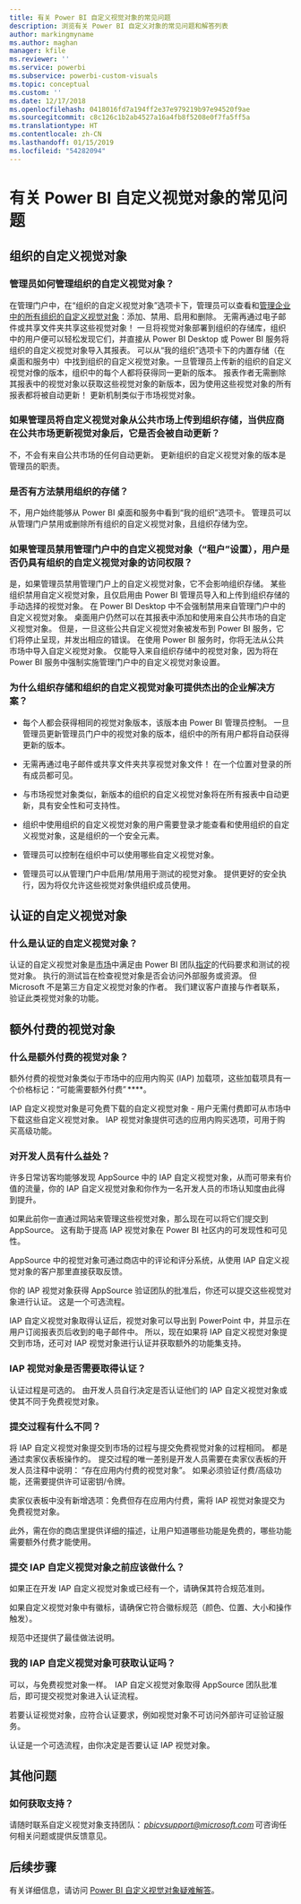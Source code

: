 ```yaml
---
title: 有关 Power BI 自定义视觉对象的常见问题
description: 浏览有关 Power BI 自定义对象的常见问题和解答列表
author: markingmyname
ms.author: maghan
manager: kfile
ms.reviewer: ''
ms.service: powerbi
ms.subservice: powerbi-custom-visuals
ms.topic: conceptual
ms.custom: ''
ms.date: 12/17/2018
ms.openlocfilehash: 0418016fd7a194ff2e37e979219b97e94520f9ae
ms.sourcegitcommit: c8c126c1b2ab4527a16a4fb8f5208e0f7fa5ff5a
ms.translationtype: HT
ms.contentlocale: zh-CN
ms.lasthandoff: 01/15/2019
ms.locfileid: "54282094"
---
```

# <a name="frequently-asked-questions-about-power-bi-custom-visuals"></a>有关 Power BI 自定义视觉对象的常见问题

## <a name="organizational-custom-visuals"></a>组织的自定义视觉对象

### <a name="how-can-the-admin-manage-the-organizational-custom-visuals"></a>管理员如何管理组织的自定义视觉对象？

在管理门户中，在“组织的自定义视觉对象”选项卡下，管理员可以查看和[管理企业中的所有组织的自定义视觉对象](https://docs.microsoft.com/power-bi/service-admin-portal#organization-visuals)：添加、禁用、启用和删除。
无需再通过电子邮件或共享文件夹共享这些视觉对象！ 一旦将视觉对象部署到组织的存储库，组织中的用户便可以轻松发现它们，并直接从 Power BI Desktop 或 Power BI 服务将组织的自定义视觉对象导入其报表。 可以从“我的组织”选项卡下的内置存储（在桌面和服务中）中找到组织的自定义视觉对象。一旦管理员上传新的组织的自定义视觉对像的版本，组织中的每个人都将获得同一更新的版本。 报表作者无需删除其报表中的视觉对象以获取这些视觉对象的新版本，因为使用这些视觉对象的所有报表都将被自动更新！ 更新机制类似于市场视觉对象。

### <a name="if-an-admin-uploads-a-custom-visual-from-the-public-marketplace-to-the-organization-store-is-it-automatically-updated-once-a-vendor-updates-the-visual-in-the-public-marketplace"></a>如果管理员将自定义视觉对象从公共市场上传到组织存储，当供应商在公共市场更新视觉对象后，它是否会被自动更新？

不，不会有来自公共市场的任何自动更新。
更新组织的自定义视觉对象的版本是管理员的职责。

### <a name="is-there-a-way-to-disable-the-organizational-store"></a>是否有方法禁用组织的存储？

不，用户始终能够从 Power BI 桌面和服务中看到“我的组织”选项卡。 管理员可以从管理门户禁用或删除所有组织的自定义视觉对象，且组织存储为空。
  
### <a name="if-the-administrator-disables-custom-visuals-from-the-admin-portal-tenant-settings-do-users-still-have-access-to-the-organizational-custom-visuals"></a>如果管理员禁用管理门户中的自定义视觉对象（“租户”设置），用户是否仍具有组织的自定义视觉对象的访问权限？

是，如果管理员禁用管理门户上的自定义视觉对象，它不会影响组织存储。 某些组织禁用自定义视觉对象，且仅启用由 Power BI 管理员导入和上传到组织存储的手动选择的视觉对象。 在 Power BI Desktop 中不会强制禁用来自管理门户中的自定义视觉对象。 桌面用户仍然可以在其报表中添加和使用来自公共市场的自定义视觉对象。 但是，一旦这些公共自定义视觉对象被发布到 Power BI 服务，它们将停止呈现，并发出相应的错误。 在使用 Power BI 服务时，你将无法从公共市场中导入自定义视觉对象。 仅能导入来自组织存储中的视觉对象，因为将在 Power BI 服务中强制实施管理门户中的自定义视觉对象设置。

### <a name="why-does-the-organizational-store-and-organizational-custom-visuals-make-a-great-enterprise-solution"></a>为什么组织存储和组织的自定义视觉对象可提供杰出的企业解决方案？

* 每个人都会获得相同的视觉对象版本，该版本由 Power BI 管理员控制。 一旦管理员更新管理员门户中的视觉对象的版本，组织中的所有用户都将自动获得更新的版本。

* 无需再通过电子邮件或共享文件夹共享视觉对象文件！ 在一个位置对登录的所有成员都可见。

* 与市场视觉对象类似，新版本的组织的自定义视觉对象将在所有报表中自动更新，具有安全性和可支持性。

* 组织中使用组织的自定义视觉对象的用户需要登录才能查看和使用组织的自定义视觉对象，这是组织的一个安全元素。

* 管理员可以控制在组织中可以使用哪些自定义视觉对象。

* 管理员可以从管理门户中启用/禁用用于测试的视觉对象。 提供更好的安全执行，因为将仅允许这些视觉对象供组织成员使用。

## <a name="certified-custom-visuals"></a>认证的自定义视觉对象

### <a name="what-are-certified-custom-visuals"></a>什么是认证的自定义视觉对象？

认证的自定义视觉对象是[市场](https://appsource.microsoft.com/marketplace/apps?page=1&product=power-bi-visuals)中满足由 Power BI 团队[指定](power-bi-custom-visuals-certified.md)的代码要求和测试的视觉对象。  执行的测试旨在检查视觉对象是否会访问外部服务或资源。 但 Microsoft 不是第三方自定义视觉对象的作者。 我们建议客户直接与作者联系，验证此类视觉对象的功能。

## <a name="visuals-with-additional-purchases"></a>额外付费的视觉对象

### <a name="what-is-a-visual-with-additional-purchases"></a>什么是额外付费的视觉对象？

额外付费的视觉对象类似于市场中的应用内购买 (IAP) 加载项，这些加载项具有一个价格标记：“可能需要额外付费” ****。

IAP 自定义视觉对象是可免费下载的自定义视觉对象 - 用户无需付费即可从市场中下载这些自定义视觉对象。 IAP 视觉对象提供可选的应用内购买选项，可用于购买高级功能。  

### <a name="whats-the-benefit-to-developers"></a>对开发人员有什么益处？

许多日常访客均能够发现 AppSource 中的 IAP 自定义视觉对象，从而可带来有价值的流量，你的 IAP 自定义视觉对象和你作为一名开发人员的市场认知度由此得到提升。

如果此前你一直通过网站来管理这些视觉对象，那么现在可以将它们提交到 AppSource。 这有助于提高 IAP 视觉对象在 Power BI 社区内的可发现性和可见性。

AppSource 中的视觉对象可通过商店中的评论和评分系统，从使用 IAP 自定义视觉对象的客户那里直接获取反馈。  

你的 IAP 视觉对象获得 AppSource 验证团队的批准后，你还可以提交这些视觉对象进行认证。 这是一个可选流程。  

IAP 自定义视觉对象取得认证后，视觉对象可以导出到 PowerPoint 中，并显示在用户订阅报表页后收到的电子邮件中。 所以，现在如果将 IAP 自定义视觉对象提交到市场，还可对 IAP 视觉对象进行认证并获取额外的功能集支持。  

### <a name="do-iap-visuals-need-to-be-certified"></a>IAP 视觉对象是否需要取得认证？

认证过程是可选的。 由开发人员自行决定是否认证他们的 IAP 自定义视觉对象或使其不同于免费视觉对象。

### <a name="what-is-changing-in-the-submission-process"></a>提交过程有什么不同？

将 IAP 自定义视觉对象提交到市场的过程与提交免费视觉对象的过程相同。 都是通过卖家仪表板操作的。  提交过程的唯一差别是开发人员需要在卖家仪表板的开发人员注释中说明： “存在应用内付费的视觉对象”。 如果必须验证付费/高级功能，还需要提供许可证密钥/令牌。  

卖家仪表板中没有新增选项：免费但存在应用内付费，需将 IAP 视觉对象提交为免费视觉对象。

此外，需在你的商店里提供详细的描述，让用户知道哪些功能是免费的，哪些功能需要额外付费才能使用。  

### <a name="what-should-i-do-beforesubmittingmy-iap-custom-visual"></a>提交 IAP 自定义视觉对象之前应该做什么？

如果正在开发 IAP 自定义视觉对象或已经有一个，请确保其符合规范准则。  

如果自定义视觉对象中有徽标，请确保它符合徽标规范（颜色、位置、大小和操作触发）。

规范中还提供了最佳做法说明。  

### <a name="can-i-get-my-iap-custom-visual-certified"></a>我的 IAP 自定义视觉对象可获取认证吗？

可以，与免费视觉对象一样。  IAP 自定义视觉对象取得 AppSource 团队批准后，即可提交视觉对象进入认证流程。

若要认证视觉对象，应符合认证要求，例如视觉对象不可访问外部许可证验证服务。

认证是一个可选流程，由你决定是否要认证 IAP 视觉对象。

## <a name="additional-questions"></a>其他问题

### <a name="how-to-get-support"></a>如何获取支持？

请随时联系自定义视觉对象支持团队： *pbicvsupport@microsoft.com* 可咨询任何相关问题或提供反馈意见。  

## <a name="next-steps"></a>后续步骤

有关详细信息，请访问 [Power BI 自定义视觉对象疑难解答](power-bi-custom-visuals-troubleshoot.md)。
